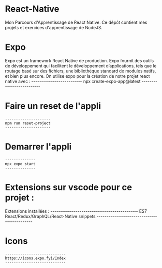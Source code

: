 # React-Native
Mon Parcours d'Apprentissage de React Native. Ce dépôt contient mes projets et exercices d'apprentissage de NodeJS.

# Expo
Expo est un framework React Native de production. Expo fournit des outils de développement qui facilitent le développement d’applications, tels que le routage basé sur des fichiers, une bibliothèque standard de modules natifs, et bien plus encore.
On utilise expo pour la création de notre projet react native avec : 
    --------------------------
    npx create-expo-app@latest
    --------------------------

# Faire un reset de l'appli 
    ---------------------
    npm run reset-project
    ---------------------

# Demarrer l'appli
    --------------
    npx expo start
    --------------

# Extensions sur vscode pour ce projet :
Extensions installées : 
    ---------------------------------------------
    ES7 React/Redux/GraphQL/React-Native snippets
    ---------------------------------------------

# Icons
    ----------------------------
    https://icons.expo.fyi/Index
    ----------------------------

